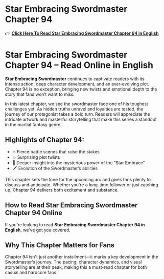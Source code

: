 # Star Embracing Swordmaster Chapter 94

👉 **[Click Here To Read Star Embracing Swordmaster Chapter 94 in English](https://t.acrsmartcam.com/371513/4152?bo=2779,2778,2777,2776,2775&popUnder=true&aff_sub5=SF_006OG000004lmDN)**

# Star Embracing Swordmaster Chapter 94 – Read Online in English

**Star Embracing Swordmaster** continues to captivate readers with its intense action, deep character development, and an ever-evolving plot. Chapter 94 is no exception, bringing new twists and emotional depth to the story that fans won’t want to miss.

In this latest chapter, we see the swordmaster face one of his toughest challenges yet. As hidden truths unravel and loyalties are tested, the journey of our protagonist takes a bold turn. Readers will appreciate the intricate artwork and masterful storytelling that make this series a standout in the martial fantasy genre.

## Highlights of Chapter 94:

* 🔥 Fierce battle scenes that raise the stakes
* 💥 Surprising plot twists
* 🌌 Deeper insight into the mysterious power of the "Star Embrace"
* 🗡️ Evolution of the Swordmaster’s abilities

This chapter sets the tone for the upcoming arc and gives fans plenty to discuss and anticipate. Whether you're a long-time follower or just catching up, Chapter 94 delivers both excitement and substance.

## How to Read Star Embracing Swordmaster Chapter 94 Online

If you're looking to read **Star Embracing Swordmaster Chapter 94 in English**, we've got you covered.

## Why This Chapter Matters for Fans

Chapter 94 isn't just another installment—it marks a key development in the Swordmaster’s journey. The pacing, character dynamics, and visual storytelling are at their peak, making this a must-read chapter for both casual and hardcore fans.
